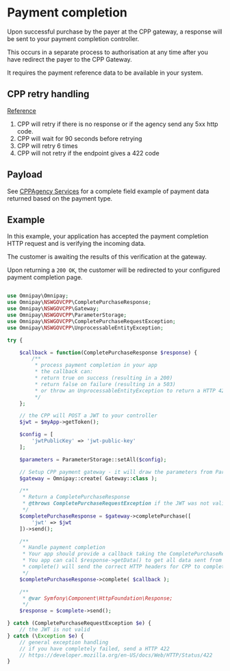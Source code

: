 # Payment completion

Upon successful purchase by the payer at the CPP gateway, a response will be sent to your payment completion controller.

This occurs in a separate process to authorisation at any time after you have redirect the payer to the CPP Gateway.

It requires the payment reference data to be available in your system.

## CPP retry handling

[Reference](https://cpp-info-hub.service.nsw.gov.au/getstarted/#retry-mechanisms)

1. CPP will retry if there is no response or if the agency send any 5xx http code.
1. CPP will wait for 90 seconds before retrying
1. CPP will retry 6 times
1. CPP will not retry if the endpoint gives a 422 code

## Payload
See [CPPAgency Services](https://documenter.getpostman.com/view/7222098/SzfCSkTn?version=latest#b1fe8def-5844-4bc4-8699-16e021ae805e) for a complete field example of payment data returned based on the payment type.

## Example

In this example, your application has accepted the payment completion HTTP request and is verifying the incoming data.

The customer is awaiting the results of this verification at the gateway.

Upon returning a `200 OK`, the customer will be redirected to your configured payment completion page.

```php

use Omnipay\Omnipay;
use Omnipay\NSWGOVCPP\CompletePurchaseResponse;
use Omnipay\NSWGOVCPP\Gateway;
use Omnipay\NSWGOVCPP\ParameterStorage;
use Omnipay\NSWGOVCPP\CompletePurchaseRequestException;
use Omnipay\NSWGOVCPP\UnprocessableEntityException;

try {

    $callback = function(CompletePurchaseResponse $response) {
        /**
         * process payment completion in your app
         * the callback can:
         * return true on success (resulting in a 200)
         * return false on failure (resulting in a 503)
         * or throw an UnprocessableEntityException to return a HTTP 422 to the CPP
         */
    };

    // the CPP will POST a JWT to your controller
    $jwt = $myApp->getToken();

    $config = [
        'jwtPublicKey' => 'jwt-public-key'
    ];

    $parameters = ParameterStorage::setAll($config);

    // Setup CPP payment gateway - it will draw the parameters from ParameterStorage automatically
    $gateway = Omnipay::create( Gateway::class );

    /**
     * Return a CompletePurchaseResponse
     * @throws CompletePurchaseRequestException if the JWT was not validated
     */
    $completePurchaseResponse = $gateway->completePurchase([
        'jwt' => $jwt
    ])->send();

    /**
     * Handle payment completion
     * Your app should provide a callback taking the CompletePurchaseResponse instance as the parameter
     * You app can call $response->getData() to get all data sent from CPP
     * complete() will send the correct HTTP headers for CPP to complete/fail payment and redirect your site
     */
    $completePurchaseResponse->complete( $callback );

    /**
     * @var Symfony\Component\HttpFoundation\Response;
     */
    $response = $complete->send();

} catch (CompletePurchaseRequestException $e) {
    // the JWT is not valid
} catch (\Exception $e) {
    // general exception handling
    // if you have completely failed, send a HTTP 422
    // https://developer.mozilla.org/en-US/docs/Web/HTTP/Status/422
}
```
